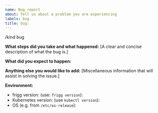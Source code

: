 ```yaml
---
name: Bug report
about: Tell us about a problem you are experiencing
labels: bug
title: bug:
---
```


/kind bug

**What steps did you take and what happened:**
[A clear and concise description of what the bug is.]


**What did you expect to happen:**


**Anything else you would like to add:**
[Miscellaneous information that will assist in solving the issue.]


**Environment:**

- frigg version: (use: `frigg version`):
- Kubernetes version: (use `kubectl version`): 
- OS (e.g. from `/etc/os-release`): 
